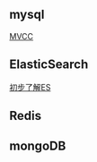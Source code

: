 
## mysql

[MVCC][https://github.com/liyang12162006/JavaNotes/blob/master/docs/database/mysql/mvcc.md]

[https://github.com/liyang12162006/JavaNotes/blob/master/docs/database/mysql/mvcc.md]: https://github.com/liyang12162006/JavaNotes/blob/master/docs/database/mysql/mvcc.md


##  ElasticSearch


[初步了解ES][https://github.com/liyang12162006/JavaNotes/blob/master/docs/database/elasticsearch/main.md]

[https://github.com/liyang12162006/JavaNotes/blob/master/docs/database/elasticsearch/main.md]: https://github.com/liyang12162006/JavaNotes/blob/master/docs/database/elasticsearch/main.md


##  Redis



##  mongoDB
